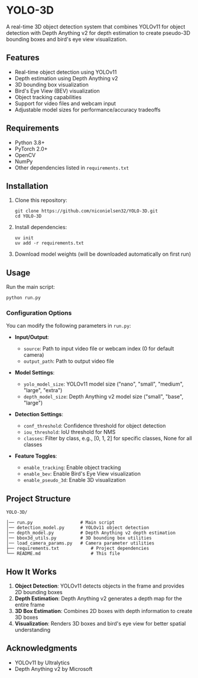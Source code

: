 # YOLO-3D

A real-time 3D object detection system that combines YOLOv11 for object detection with Depth Anything v2 for depth estimation to create pseudo-3D bounding boxes and bird's eye view visualization.

## Features

- Real-time object detection using YOLOv11
- Depth estimation using Depth Anything v2
- 3D bounding box visualization
- Bird's Eye View (BEV) visualization
- Object tracking capabilities
- Support for video files and webcam input
- Adjustable model sizes for performance/accuracy tradeoffs

## Requirements

- Python 3.8+
- PyTorch 2.0+
- OpenCV
- NumPy
- Other dependencies listed in `requirements.txt`

## Installation

1. Clone this repository:
   ```
   git clone https://github.com/niconielsen32/YOLO-3D.git
   cd YOLO-3D
   ```

2. Install dependencies:
   ```
   uv init
   uv add -r requirements.txt
   ```

3. Download model weights (will be downloaded automatically on first run)

## Usage

Run the main script:

```bash
python run.py
```

### Configuration Options

You can modify the following parameters in `run.py`:

- **Input/Output**:
  - `source`: Path to input video file or webcam index (0 for default camera)
  - `output_path`: Path to output video file

- **Model Settings**:
  - `yolo_model_size`: YOLOv11 model size ("nano", "small", "medium", "large", "extra")
  - `depth_model_size`: Depth Anything v2 model size ("small", "base", "large")

- **Detection Settings**:
  - `conf_threshold`: Confidence threshold for object detection
  - `iou_threshold`: IoU threshold for NMS
  - `classes`: Filter by class, e.g., [0, 1, 2] for specific classes, None for all classes

- **Feature Toggles**:
  - `enable_tracking`: Enable object tracking
  - `enable_bev`: Enable Bird's Eye View visualization
  - `enable_pseudo_3d`: Enable 3D visualization

## Project Structure

```
YOLO-3D/

│── run.py                  # Main script
│── detection_model.py      # YOLOv11 object detection
│── depth_model.py          # Depth Anything v2 depth estimation
│── bbox3d_utils.py         # 3D bounding box utilities
│── load_camera_params.py   # Camera parameter utilities
├── requirements.txt            # Project dependencies
└── README.md                   # This file
```

## How It Works

1. **Object Detection**: YOLOv11 detects objects in the frame and provides 2D bounding boxes
2. **Depth Estimation**: Depth Anything v2 generates a depth map for the entire frame
3. **3D Box Estimation**: Combines 2D boxes with depth information to create 3D boxes
4. **Visualization**: Renders 3D boxes and bird's eye view for better spatial understanding


## Acknowledgments

- YOLOv11 by Ultralytics
- Depth Anything v2 by Microsoft 
